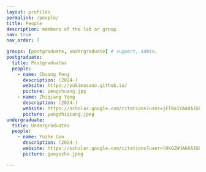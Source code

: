 ```yaml
---
layout: profiles
permalink: /people/
title: People
description: members of the lab or group
nav: true
nav_order: 7

groups: [postgraduate, undergraduate] # support, admin,
postgraduate:
  title: Postgraduates
  people:
    - name: Chuang Peng
      description: (2024-)
      website: https://yukimasano.github.io/
      picture: pengchuang.jpg
    - name: Zhiqiang Yang
      description: (2024-)
      website: https://scholar.google.com/citations?user=jFT8a1YAAAAJ&hl=en
      picture: yangzhiqiang.jpeg
undergraduate:
  title: Undergraduates
  people:
    - name: Yuzhe Guo
      description: (2024-)
      website: https://scholar.google.com/citations?user=lHkGZWUAAAAJ&hl=en
      picture: guoyuzhe.jpeg

---
```


